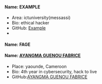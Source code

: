 #### Name: EXAMPLE
 - Area: ictuniversity(messassi)
 - Bio: ethical hacker
 - GitHub: [Example](https://github.com/contribution)
 - 
#### Name: FAGE
#### Name: [AYANGMA GUENOU FABRICE](https://github.com/agfabrice)
- Place: yaounde, Cameroon
- Bio: 4th year in cybersecurity, hack to live
- GitHub:[AYANGMA GUENOU FABRICE](https://github.com/agfabrice)
